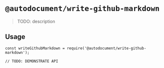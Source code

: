 # `@autodocument/write-github-markdown`

> TODO: description

## Usage

```
const writeGithubMarkdown = require('@autodocument/write-github-markdown');

// TODO: DEMONSTRATE API
```
